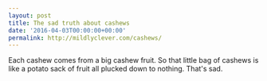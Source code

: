 ```yaml
---
layout: post
title: The sad truth about cashews
date: '2016-04-03T00:00:00+00:00'
permalink: http://mildlyclever.com/cashews/
---
```

Each cashew comes from a big cashew fruit. So that little bag of cashews is like a potato sack of fruit all plucked down to nothing. That's sad.
